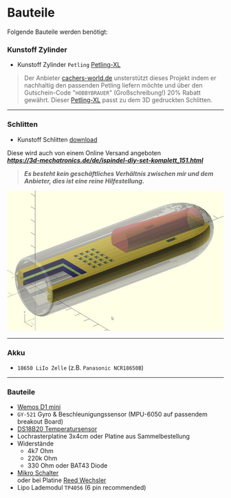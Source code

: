 # Bauteile

Folgende Bauteile werden benötigt:

###  Kunstoff Zylinder

- Kunstoff Zylinder `Petling` [Petling-XL](http://cachers-world.de/de/Petling-XL)
> Der Anbieter [cachers-world.de](http://cachers-world.de/de/Petling-XL) unsterstützt dieses Projekt indem er nachhaltig den passenden Petling liefern möchte und über den Gutschein-Code "`HOBBYBRAUER`"  (Großschreibung!) 20% Rabatt gewährt. 
Dieser [Petling-XL](http://cachers-world.de/de/Petling-XL) passt zu dem 3D gedruckten Schlitten.
***
### Schlitten
- Kunstoff Schlitten [download](https://github.com/universam1/iSpindel/raw/master/drawer/)

Diese wird auch von einem Online Versand angeboten  
***https://3d-mechatronics.de/de/ispindel-diy-set-komplett_151.html***

> ***Es besteht kein geschäftliches Verhältnis zwischen mir und dem Anbieter, dies ist eine reine Hilfestellung.***

![Schlitten](/pics/Schlitten_cad.jpg)
***
### Akku
- `18650 LiIo Zelle` (z.B. `Panasonic NCR18650B`)
*** 
### Bauteile

- [Wemos D1 mini](https://www.wemos.cc/product/d1-mini.html)
- `GY-521` Gyro & Beschleunigungssensor (MPU-6050 auf passendem breakout Board)
- [DS18B20 Temperatursensor](https://www.maximintegrated.com/en/products/analog/sensors-and-sensor-interface/DS18B20.html)
- Lochrasterplatine 3x4cm oder Platine aus Sammelbestellung
- Widerstände
  - 4k7 Ohm
  - 220k Ohm
  - 330 Ohm oder BAT43 Diode
- [Mikro Schalter](http://www.reichelt.de/Schiebeschalter/SS-ESP201/3/index.html?ACTION=3&LA=446&ARTICLE=112179&GROUPID=7595&artnr=SS+ESP201&SEARCH=SS%2BESP201)  
oder bei Platine [Reed Wechsler](http://www.reichelt.de/Reedrelais/KSK-1C90/3/index.html?ACTION=3&LA=446&ARTICLE=27696&GROUPID=7617&artnr=KSK+1C90&SEARCH=KSK%2B1C90)   
- Lipo Lademodul `TP4056` (6 pin recommended)



